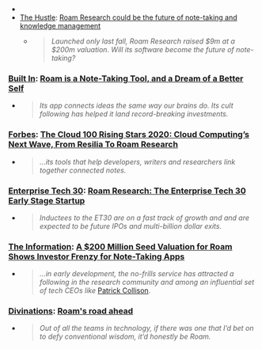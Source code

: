 - 
- [The Hustle](The%20Hustle.md): [Roam Research could be the future of note-taking and knowledge management](https://thehustle.co/09142020-roam-research/)
    - > *Launched only last fall, Roam Research raised $9m at a $200m valuation. Will its software become the future of note-taking?*
### [Built In](Built%20In.md): [Roam is a Note-Taking Tool, and a Dream of a Better Self](https://builtin.com/consumer-tech/roam-note-taking-app-personal-wiki)
- > *Its app connects ideas the same way our brains do. Its cult following has helped it land record-breaking investments.*
### [Forbes](Forbes.md): [The Cloud 100 Rising Stars 2020: Cloud Computing’s Next Wave, From Resilia To Roam Research](https://www.forbes.com/sites/kenrickcai/2020/09/16/cloud-100-rising-stars-2020)
- > *...its tools that help developers, writers and researchers link together connected notes.*
### [Enterprise Tech 30](Enterprise%20Tech%2030.md): [Roam Research: The Enterprise Tech 30 Early Stage Startup](https://www.enterprisetech30.com/#early-stage)
- > *Inductees to the ET30 are on a fast track of growth and and are expected to be future IPOs and multi-billion dollar exits.*
### [The Information](The%20Information.md): [A $200 Million Seed Valuation for Roam Shows Investor Frenzy for Note-Taking Apps](https://www.theinformation.com/articles/a-200-million-seed-valuation-for-roam-shows-investor-frenzy-for-note-taking-apps)
- > *...in early development, the no-frills service has attracted a following in the research community and among an influential set of tech CEOs like* [Patrick Collison](https://www.theinformation.com/articles/venture-capitalists-newest-threat-stripe).
### [Divinations](Divinations.md): [Roam's road ahead](https://every.to/divinations/roams-road-ahead-2444209)
- > *Out of all the teams in technology, if there was one that I’d bet on to defy conventional wisdom, it’d honestly be Roam.*
